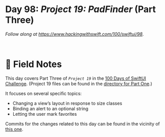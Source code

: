 # Day 98: _Project 19: PadFinder_ (Part Three)

_Follow along at https://www.hackingwithswift.com/100/swiftui/98_.

<br/>


# 📒 Field Notes

This day covers Part Three of _`Project 19`_ in the [100 Days of SwiftUI Challenge](https://www.hackingwithswift.com/100/swiftui/98). (Project 19 files can be found in the [directory for Part One](../day-096/).)

It focuses on several specific topics:

- Changing a view’s layout in response to size classes
- Binding an alert to an optional string
- Letting the user mark favorites


Commits for the changes related to this day can be found in the vicinity of [this one](https://github.com/CypherPoet/100-days-of-swiftui-and-combine/commit/0d37238c500572a2df6ae320ac4dfc5464dc4e9e).
